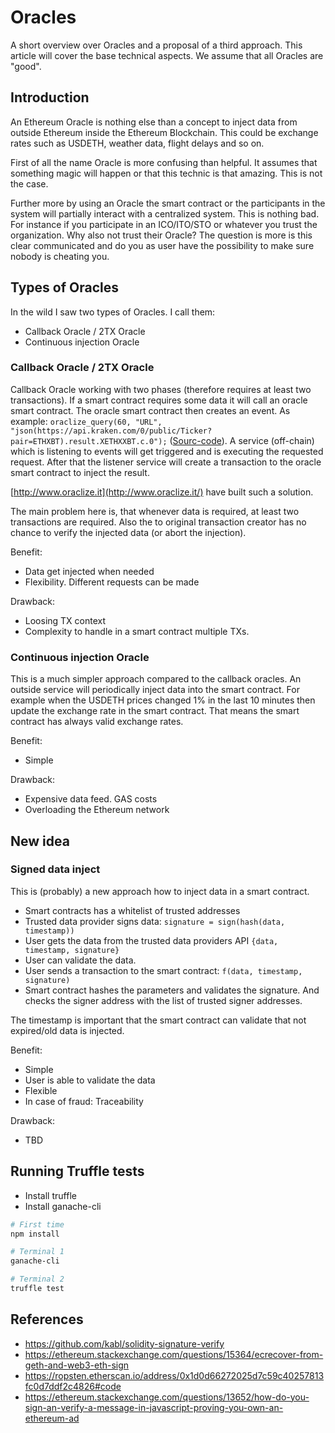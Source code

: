 # Oracles

A short overview over Oracles and a proposal of a third approach. 
This article will cover the base technical aspects. We assume that all Oracles are "good". 

## Introduction 

An Ethereum Oracle is nothing else than a concept to inject data from outside Ethereum inside the Ethereum Blockchain. This could be exchange rates such as USDETH, weather data, flight delays and so on.

First of all the name Oracle is more confusing than helpful. It assumes that something magic will happen or that this technic is that amazing. This is not the case. 

Further more by using an Oracle the smart contract or the participants in the system will partially interact with a centralized system. This is nothing bad. For instance if you participate in an ICO/ITO/STO or whatever you trust the organization. Why also not trust their Oracle? The question is more is this clear communicated and do you as user have the possibility to make sure nobody is cheating you. 

## Types of Oracles

In the wild I saw two types of Oracles. I call them:
- Callback Oracle / 2TX Oracle
- Continuous injection Oracle

### Callback Oracle / 2TX Oracle

Callback Oracle working with two phases (therefore requires at least two transactions). If a smart contract requires some data it will call an oracle smart contract. The oracle smart contract then creates an event. As example: `oraclize_query(60, "URL", "json(https://api.kraken.com/0/public/Ticker?pair=ETHXBT).result.XETHXXBT.c.0");` ([Sourc-code](http://dapps.oraclize.it/browser-solidity/#gist=9817193e5b05206847ed1fcd1d16bd1d&version=soljson-v0.5.3+commit.10d17f24.js)).
A service (off-chain) which is listening to events will get triggered and is executing the requested request. After that the listener service will create a transaction to the oracle smart contract to inject the result. 

[http://www.oraclize.it](http://www.oraclize.it/) have built such a solution.

The main problem here is, that whenever data is required, at least two transactions are required. Also the to original transaction creator has no chance to verify the injected data (or abort the injection).

Benefit:

- Data get injected when needed
- Flexibility. Different requests can be made

Drawback:

- Loosing TX context
- Complexity to handle in a smart contract multiple TXs.

### Continuous injection Oracle

This is a much simpler approach compared to the callback oracles. 
An outside service will periodically inject data into the smart contract. For example when the USDETH prices changed 1% in the last 10 minutes then update the exchange rate in the smart contract. That means the smart contract has always valid exchange rates. 

Benefit:

- Simple 

Drawback:

- Expensive data feed. GAS costs
- Overloading the Ethereum network

## New idea

### Signed data inject

This is (probably) a new approach how to inject data in a smart contract. 

- Smart contracts has a whitelist of trusted addresses
- Trusted data provider signs data: `signature = sign(hash(data, timestamp))`
- User gets the data from the trusted data providers API `{data, timestamp, signature}`
- User can validate the data. 
- User sends a transaction to the smart contract: `f(data, timestamp, signature)`
- Smart contract hashes the parameters and validates the signature. And checks the signer address with the list of trusted signer addresses. 

The timestamp is important that the smart contract can validate that not expired/old data is injected.

Benefit:

- Simple
- User is able to validate the data
- Flexible
- In case of fraud: Traceability 

Drawback:

- TBD

## Running Truffle tests

- Install truffle
- Install ganache-cli

```bash
# First time
npm install

# Terminal 1
ganache-cli

# Terminal 2
truffle test
```

## References
- https://github.com/kabl/solidity-signature-verify
- https://ethereum.stackexchange.com/questions/15364/ecrecover-from-geth-and-web3-eth-sign
- https://ropsten.etherscan.io/address/0x1d0d66272025d7c59c40257813fc0d7ddf2c4826#code
- https://ethereum.stackexchange.com/questions/13652/how-do-you-sign-an-verify-a-message-in-javascript-proving-you-own-an-ethereum-ad
